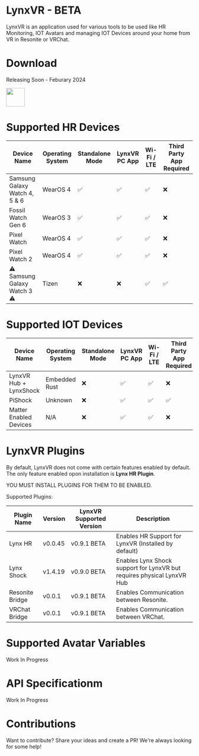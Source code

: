 
# LynxVR - BETA
LynxVR is an application used for various tools to be used like HR Monitoring, IOT Avatars and managing IOT Devices around your home from VR in Resonite or VRChat.

# Download
Releasing Soon - Feburary 2024

<img src="https://upload.wikimedia.org/wikipedia/commons/thumb/7/78/Google_Play_Store_badge_EN.svg/2560px-Google_Play_Store_badge_EN.svg.png" height="50">

# Supported HR Devices
| Device Name           | Operating System | Standalone Mode | LynxVR PC App | Wi-Fi / LTE | Third Party App Required |
|-----------------------|------------------|-----------------|---------------|-------------|------------|
| Samsung Galaxy Watch 4, 5 & 6 | WearOS 4         | ✅               | ✅             | ✅           | ❌ |
| Fossil Watch Gen 6     | WearOS 3         | ✅               | ✅             | ✅           | ❌ |
| Pixel Watch            | WearOS 4         | ✅               | ✅             | ✅           | ❌ | 
| Pixel Watch 2          | WearOS 4         | ✅               | ✅             | ✅           | ❌ | 
| ⚠️ Samsung Galaxy Watch 3 ⚠️ | Tizen            | ❌               | ❌             | ✅           | ✅ |

# Supported IOT Devices
| Device Name           | Operating System | Standalone Mode | LynxVR PC App | Wi-Fi / LTE | Third Party App Required |
|-----------------------|------------------|-----------------|---------------|-------------|------------|
| LynxVR Hub + LynxShock | Embedded Rust         | ❌               | ✅             | ✅           | ❌ |
| PiShock | Unknown        | ❌               | ✅             | ✅           | ✅ |
| Matter Enabled Devices | N/A        | ❌               | ✅             | ✅           | ❌ |

# LynxVR Plugins
By default, LynxVR does not come with certain features enabled by default. The only feature enabled opon installation is **Lynx HR Plugin**.

YOU MUST INSTALL PLUGINS FOR THEM TO BE ENABLED.

Supported Plugins: 

| Plugin Name | Version | LynxVR Supported Version | Description |
| ----------- | ------- | ------------------------ | ----------- |
| Lynx HR | v0.0.45 | v0.9.1 BETA | Enables HR Support for LynxVR (Installed by default) |
| Lynx Shock | v1.4.19 | v0.9.0 BETA | Enables Lynx Shock support for LynxVR but requires physical LynxVR Hub |
| Resonite Bridge | v0.0.1 | v0.9.1 BETA | Enables Communication between Resonite. |
| VRChat Bridge | v0.0.1 | v0.9.1 BETA | Enables Communication between VRChat. |


# Supported Avatar Variables
Work In Progress

# API Specificationm 
Work In Progress

# Contributions
Want to contribute? Share your ideas and create a PR! We're always looking for some help!
